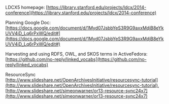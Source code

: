 LDCX5 homepage: [https://library.stanford.edu/projects/ldcx/2014-conference](https://library.stanford.edu/projects/ldcx/2014-conference)

Planning Google Doc: [https://docs.google.com/document/d/1Myd07JsbbYeS3R9G9axxMdjB8eYkUVV4iD_Lq6rPxWQ/edit#](https://docs.google.com/document/d/1Myd07JsbbYeS3R9G9axxMdjB8eYkUVV4iD_Lq6rPxWQ/edit#)

Harvesting and using  RDFS, OWL, and SKOS terms in ActiveFedora: [https://github.com/no-reply/linked_vocabs](https://github.com/no-reply/linked_vocabs)

ResourceSync [http://www.slideshare.net/OpenArchivesInitiative/resourcesync-tutorial](http://www.slideshare.net/OpenArchivesInitiative/resourcesync-tutorial), [http://www.slideshare.net/simeonwarner/or13-resource-sync24x7](http://www.slideshare.net/simeonwarner/or13-resource-sync24x7)

